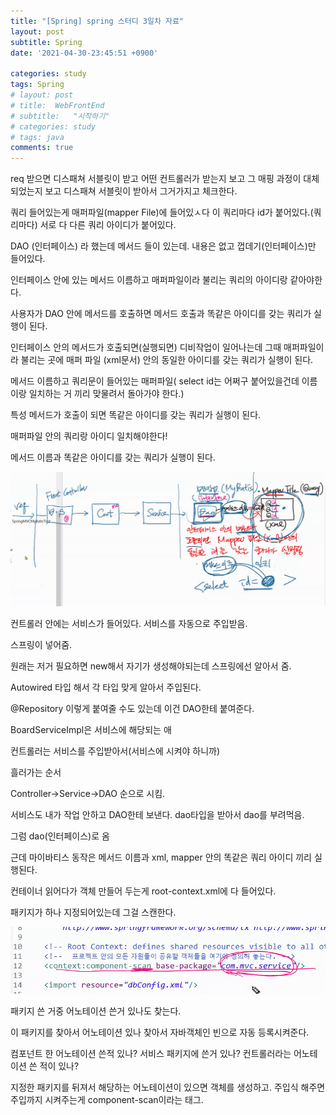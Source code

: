 ```yaml
---
title: "[Spring] spring 스터디 3일차 자료"
layout: post
subtitle: Spring
date: '2021-04-30-23:45:51 +0900'

categories: study
tags: Spring
# layout: post
# title:  WebFrontEnd
# subtitle:   "시작하기"
# categories: study
# tags: java
comments: true
---
```



req 받으면 디스패쳐 서블릿이 받고 어떤 컨트롤러가 받는지 보고 그 매핑 과정이 대체 되었는지 보고 디스패쳐 서블릿이 받아서 그거가지고 체크한다.


쿼리 들어있는게 매퍼파일(mapper File)에 들어있ㅅ다
이 쿼리마다 id가 붙어있다.(쿼리마다)
서로 다 다른 쿼리 아이디가 붙어있다.

DAO (인터페이스) 라 했는데 메서드 들이 있는데.
내용은 없고 껍데기(인터페이스)만 들어있다.

인터페이스 안에 있는 메서드 이름하고 매퍼파일이라 불리는 쿼리의 아이디랑 같아야한다.

사용자가 DAO 안에 메서드를 호출하면  메서드 호출과 똑같은 아이디를 갖는 쿼리가 실행이 된다.

인터페이스 안의 메서드가 호출되면(실행되면) 디비작업이 일어나는데 그때 매퍼파일이라 불리는 곳에 매퍼 파일 (xml문서) 안의 동일한 아이디를 갖는 쿼리가 실행이 된다.


메서드 이름하고 쿼리문이 들어있는 매퍼파일( select id는 어쩌구 붙어있을건데 이름이랑 일치하는 거 끼리 맞물려서 돌아가야 한다.)

특성 메서드가 호출이 되면 똑같은 아이디를 갖는 쿼리가 실행이 된다.

매퍼파일 안의 쿼리랑 아이디 일치해야한다!

메서드 이름과 똑같은 아이디를 갖는 쿼리가 실행이 된다.

![20210430_194616](/assets/20210430_194616.png)


컨트롤러 안에는 서비스가 들어있다.
서비스를 자동으로 주입받음.

스프링이 넣어줌.

원래는 저거 필요하면 new해서 자기가 생성해야되는데 스프링에선 알아서 줌.

Autowired 타입 해서 각 타입 맞게 알아서 주입된다.

@Repository 이렇게 붙여줄 수도 있는데 이건 DAO한테 붙여준다.


BoardServiceImpl은 서비스에 해당되는 애

컨트롤러는 서비스를 주입받아서(서비스에 시켜야 하니까)


흘러가는 순서

Controller->Service->DAO 순으로 시킴.

서비스도 내가 작업 안하고 DAO한테 보낸다.
dao타입을 받아서 dao를 부려먹음.

그럼 dao(인터페이스)로 옴

근데 마이바티스 동작은 메서드 이름과 xml, mapper 안의 똑같은 쿼리 아이디 끼리 실행된다.

컨테이너 읽어다가 객체 만들어 두는게 root-context.xml에 다 들어있다.

패키지가 하나 지정되어있는데 그걸 스캔한다.

![20210430_200455](/assets/20210430_200455.png)

패키지 쓴 거중 어노테이션 쓴거 있나도 찾는다.

이 패키지를 찾아서 어노테이션 있나 찾아서 자바객체인 빈으로 자동 등록시켜준다.

컴포넌트 한 어노테이션 쓴적 있나?
서비스 패키지에 쓴거 있나?
컨트롤러라는 어노테이션 쓴 적이 있나?

지정한 패키지를 뒤져서 해당하는 어노테이션이 있으면 객체를 생성하고. 주입식 해주면 주입까지 시켜주는게 component-scan이라는 태그.
